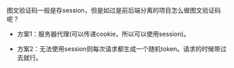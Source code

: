 图文验证码一般是存session，但是如过是前后端分离的项目怎么做图文验证码呢？

* 方案1：服务器代理(可以传递cookie，所以可以使用session)。

* 方案2：无法使用session则每次请求都生成一个随机token。请求的时候带过去就行。
